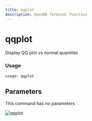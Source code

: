 ```yaml
---
title: qqplot
description: OpenBB Terminal Function
---
```


# qqplot

Display QQ plot vs normal quantiles

### Usage 
```python
usage: qqplot
```

## Parameters

This command has no parameters


![qqplot](https://user-images.githubusercontent.com/46355364/154307858-acd1a7d0-bb40-4639-a69c-c316749a90ab.png)

